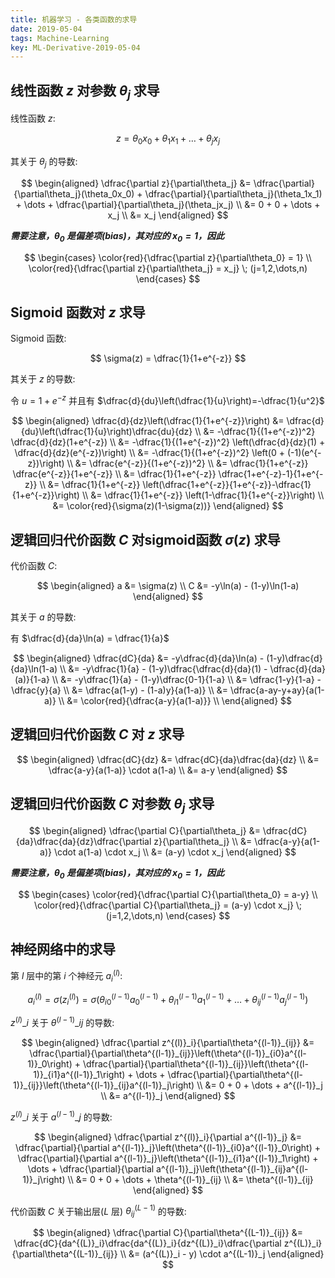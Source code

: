 ```yaml
---
title: 机器学习 - 各类函数的求导
date: 2019-05-04
tags: Machine-Learning
key: ML-Derivative-2019-05-04
---
```


## 线性函数 $z$ 对参数 $\theta_j$ 求导

线性函数 $z$:

$$
z = \theta_0x_0 + \theta_1x_1 + \dots + \theta_jx_j
$$

其关于 $\theta_j$ 的导数:

$$
\begin{aligned}
    \dfrac{\partial z}{\partial\theta_j} &= \dfrac{\partial}{\partial\theta_j}(\theta_0x_0) + \dfrac{\partial}{\partial\theta_j}(\theta_1x_1) + \dots + \dfrac{\partial}{\partial\theta_j}(\theta_jx_j) \\
    &= 0 + 0 + \dots + x_j \\
    &= x_j
\end{aligned}
$$

<!--more-->

***需要注意，$\theta_0$ 是偏差项(bias)，其对应的 $x_0 = 1$，因此***

$$
\begin{cases}
    \color{red}{\dfrac{\partial z}{\partial\theta_0} = 1} \\
    \color{red}{\dfrac{\partial z}{\partial\theta_j} = x_j} \; (j=1,2,\dots,n)
\end{cases}
$$

## Sigmoid 函数对 $z$ 求导

Sigmoid 函数:

$$
\sigma(z) = \dfrac{1}{1+e^{-z}}
$$

其关于 $z$ 的导数:  

令 $u = 1+e^{-z}$ 并且有 $\dfrac{d}{du}\left(\dfrac{1}{u}\right)=-\dfrac{1}{u^2}$

$$
\begin{aligned}
    \dfrac{d}{dz}\left(\dfrac{1}{1+e^{-z}}\right) &= \dfrac{d}{du}\left(\dfrac{1}{u}\right)\dfrac{du}{dz} \\
    &= -\dfrac{1}{(1+e^{-z})^2} \dfrac{d}{dz}(1+e^{-z}) \\
    &= -\dfrac{1}{(1+e^{-z})^2} \left(\dfrac{d}{dz}(1) + \dfrac{d}{dz}(e^{-z})\right) \\
    &= -\dfrac{1}{(1+e^{-z})^2} \left(0 + (-1)(e^{-z})\right) \\
    &= \dfrac{e^{-z}}{(1+e^{-z})^2} \\
    &= \dfrac{1}{1+e^{-z}} \dfrac{e^{-z}}{1+e^{-z}} \\
    &= \dfrac{1}{1+e^{-z}} \dfrac{1+e^{-z}-1}{1+e^{-z}} \\
    &= \dfrac{1}{1+e^{-z}} \left(\dfrac{1+e^{-z}}{1+e^{-z}}-\dfrac{1}{1+e^{-z}}\right) \\
    &= \dfrac{1}{1+e^{-z}} \left(1-\dfrac{1}{1+e^{-z}}\right) \\
    &= \color{red}{\sigma(z)(1-\sigma(z))}
\end{aligned}
$$

## 逻辑回归代价函数 $C$ 对sigmoid函数 $\sigma(z)$ 求导

代价函数 $C$:

$$
\begin{aligned}
    a &= \sigma(z) \\
    C &= -y\ln(a) - (1-y)\ln(1-a)
\end{aligned}
$$

其关于 $a$ 的导数:  

有 $\dfrac{d}{da}\ln(a) = \dfrac{1}{a}$

$$
\begin{aligned}
    \dfrac{dC}{da} &= -y\dfrac{d}{da}\ln(a) - (1-y)\dfrac{d}{da}\ln(1-a) \\
    &= -y\dfrac{1}{a} - (1-y)\dfrac{\dfrac{d}{da}(1) - \dfrac{d}{da}(a)}{1-a} \\
    &= -y\dfrac{1}{a} - (1-y)\dfrac{0-1}{1-a} \\
    &= \dfrac{1-y}{1-a} -\dfrac{y}{a} \\
    &= \dfrac{a(1-y) - (1-a)y}{a(1-a)} \\
    &= \dfrac{a-ay-y+ay}{a(1-a)} \\
    &= \color{red}{\dfrac{a-y}{a(1-a)}} \\
\end{aligned}
$$

## 逻辑回归代价函数 $C$ 对 $z$ 求导

$$
\begin{aligned}
    \dfrac{dC}{dz} &= \dfrac{dC}{da}\dfrac{da}{dz} \\
    &= \dfrac{a-y}{a(1-a)} \cdot a(1-a) \\
    &= a-y
\end{aligned}
$$

## 逻辑回归代价函数 $C$ 对参数 $\theta_j$ 求导

$$
\begin{aligned}
    \dfrac{\partial C}{\partial\theta_j} &= \dfrac{dC}{da}\dfrac{da}{dz}\dfrac{\partial z}{\partial\theta_j} \\
    &= \dfrac{a-y}{a(1-a)} \cdot a(1-a) \cdot x_j \\
    &= (a-y) \cdot x_j
\end{aligned}
$$

***需要注意，$\theta_0$ 是偏差项(bias)，其对应的 $x_0 = 1$，因此***

$$
\begin{cases}
    \color{red}{\dfrac{\partial C}{\partial\theta_0} = a-y} \\
    \color{red}{\dfrac{\partial C}{\partial\theta_j} = (a-y) \cdot x_j} \; (j=1,2,\dots,n)
\end{cases}
$$

## 神经网络中的求导

第 $l$ 层中的第 $i$ 个神经元 $a^{(l)}_i$:

$$
a^{(l)}_i = \sigma(z^{(l)}_i) = \sigma\left(\theta^{(l-1)}_{i0}a^{(l-1)}_0 + \theta^{(l-1)}_{i1}a^{(l-1)}_1 + \dots + \theta^{(l-1)}_{ij}a^{(l-1)}_j\right)
$$

$z^{(l)}\_i$ 关于 $\theta^{(l-1)}\_{ij}$ 的导数:

$$
\begin{aligned}
    \dfrac{\partial z^{(l)}_i}{\partial\theta^{(l-1)}_{ij}} &= \dfrac{\partial}{\partial\theta^{(l-1)}_{ij}}\left(\theta^{(l-1)}_{i0}a^{(l-1)}_0\right) + \dfrac{\partial}{\partial\theta^{(l-1)}_{ij}}\left(\theta^{(l-1)}_{i1}a^{(l-1)}_1\right) + \dots + \dfrac{\partial}{\partial\theta^{(l-1)}_{ij}}\left(\theta^{(l-1)}_{ij}a^{(l-1)}_j\right) \\
    &= 0 + 0 + \dots + a^{(l-1)}_j \\
    &= a^{(l-1)}_j
\end{aligned}
$$

$z^{(l)}\_i$ 关于 $a^{(l-1)}\_j$ 的导数:

$$
\begin{aligned}
    \dfrac{\partial z^{(l)}_i}{\partial a^{(l-1)}_j} &= \dfrac{\partial}{\partial a^{(l-1)}_j}\left(\theta^{(l-1)}_{i0}a^{(l-1)}_0\right) + \dfrac{\partial}{\partial a^{(l-1)}_j}\left(\theta^{(l-1)}_{i1}a^{(l-1)}_1\right) + \dots + \dfrac{\partial}{\partial a^{(l-1)}_j}\left(\theta^{(l-1)}_{ij}a^{(l-1)}_j\right) \\
    &= 0 + 0 + \dots + \theta^{(l-1)}_{ij} \\
    &= \theta^{(l-1)}_{ij}
\end{aligned}
$$

代价函数 $C$ 关于输出层($L$ 层) $\theta^{(L-1)}_{ij}$ 的导数:

$$
\begin{aligned}
    \dfrac{\partial C}{\partial\theta^{(L-1)}_{ij}} &= \dfrac{dC}{da^{(L)}_i}\dfrac{da^{(L)}_i}{dz^{(L)}_i}\dfrac{\partial z^{(L)}_i}{\partial\theta^{(L-1)}_{ij}} \\
    &= (a^{(L)}_i - y) \cdot a^{(L-1)}_j
\end{aligned}
$$